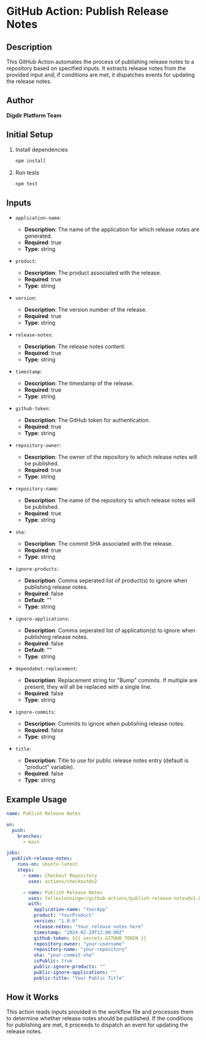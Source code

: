 # GitHub Action: Publish Release Notes

## Description

This GitHub Action automates the process of publishing release notes to a
repository based on specified inputs. It extracts release notes from the
provided input and, if conditions are met, it dispatches events for updating the
release notes.

## Author

**Digdir Platform Team**

## Initial Setup

1. Install dependencies

   ```bash
   npm install
   ```

1. Run tests

   ```bash
   npm test
   ```

## Inputs

- `application-name`:

  - **Description**: The name of the application for which release notes are
    generated.
  - **Required**: true
  - **Type**: string

- `product`:

  - **Description**: The product associated with the release.
  - **Required**: true
  - **Type**: string

- `version`:

  - **Description**: The version number of the release.
  - **Required**: true
  - **Type**: string

- `release-notes`:

  - **Description**: The release notes content.
  - **Required**: true
  - **Type**: string

- `timestamp`:

  - **Description**: The timestamp of the release.
  - **Required**: true
  - **Type**: string

- `github-token`:

  - **Description**: The GitHub token for authentication.
  - **Required**: true
  - **Type**: string

- `repository-owner`:

  - **Description**: The owner of the repository to which release notes will be
    published.
  - **Required**: true
  - **Type**: string

- `repository-name`:

  - **Description**: The name of the repository to which release notes will be
    published.
  - **Required**: true
  - **Type**: string

- `sha`:

  - **Description**: The commit SHA associated with the release.
  - **Required**: true
  - **Type**: string

- `ignore-products`:

  - **Description**: Comma seperated list of product(s) to ignore when
    publishing release notes.
  - **Required**: false
  - **Default**: ""
  - **Type**: string

- `ignore-applications`:

  - **Description**: Comma seperated list of application(s) to ignore when
    publishing release notes.
  - **Required**: false
  - **Default**: ""
  - **Type**: string

- `dependabot-replacement`:

  - **Description**: Replacement string for "Bump" commits. If multiple are
    present, they will all be replaced with a single line.
  - **Required**: false
  - **Type**: string

- `ignore-commits`:

  - **Description**: Commits to ignore when publishing release notes.
  - **Required**: false
  - **Type**: string

- `title`:

  - **Description**: Title to use for public release notes entry (default is
    "product" variable).
  - **Required**: false
  - **Type**: string

## Example Usage

```yaml
name: Publish Release Notes

on:
  push:
    branches:
      - main

jobs:
  publish-release-notes:
    runs-on: ubuntu-latest
    steps:
      - name: Checkout Repository
        uses: actions/checkout@v2

      - name: Publish Release Notes
        uses: felleslosninger/github-actions/publish-release-notes@v1.0.0
        with:
          application-name: "YourApp"
          product: "YourProduct"
          version: "1.0.0"
          release-notes: "Your release notes here"
          timestamp: "2024-02-29T12:00:00Z"
          github-token: ${{ secrets.GITHUB_TOKEN }}
          repository-owner: "your-username"
          repository-name: "your-repository"
          sha: "your-commit-sha"
          isPublic: true
          public-ignore-products: ""
          public-ignore-applications: ""
          public-title: "Your Public Title"
```

## How it Works

This action reads inputs provided in the workflow file and processes them to
determine whether release notes should be published. If the conditions for
publishing are met, it proceeds to dispatch an event for updating the release
notes.

